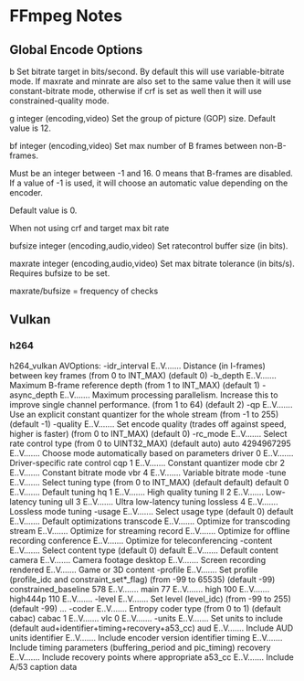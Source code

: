 # FFmpeg Notes

## Global Encode Options
b
Set bitrate target in bits/second. By default this will use variable-bitrate mode. If maxrate and minrate are also set to the same value then it will use constant-bitrate mode, otherwise if crf is set as well then it will use constrained-quality mode.

g integer (encoding,video)
Set the group of picture (GOP) size. Default value is 12.

bf integer (encoding,video)
Set max number of B frames between non-B-frames.

Must be an integer between -1 and 16. 0 means that B-frames are disabled. If a value of -1 is used, it will choose an automatic value depending on the encoder.

Default value is 0.

When not using crf and target max bit rate

bufsize integer (encoding,audio,video)
Set ratecontrol buffer size (in bits).

maxrate integer (encoding,audio,video)
Set max bitrate tolerance (in bits/s). Requires bufsize to be set.

maxrate/bufsize = frequency of checks

## Vulkan

### h264

h264_vulkan AVOptions:
  -idr_interval      <int>        E..V....... Distance (in I-frames) between key frames (from 0 to INT_MAX) (default 0)
  -b_depth           <int>        E..V....... Maximum B-frame reference depth (from 1 to INT_MAX) (default 1)
  -async_depth       <int>        E..V....... Maximum processing parallelism. Increase this to improve single channel performance. (from 1 to 64) (default 2)
  -qp                <int>        E..V....... Use an explicit constant quantizer for the whole stream (from -1 to 255) (default -1)
  -quality           <int>        E..V....... Set encode quality (trades off against speed, higher is faster) (from 0 to INT_MAX) (default 0)
  -rc_mode           <int>        E..V....... Select rate control type (from 0 to UINT32_MAX) (default auto)
     auto            4294967295   E..V....... Choose mode automatically based on parameters
     driver          0            E..V....... Driver-specific rate control
     cqp             1            E..V....... Constant quantizer mode
     cbr             2            E..V....... Constant bitrate mode
     vbr             4            E..V....... Variable bitrate mode
  -tune              <int>        E..V....... Select tuning type (from 0 to INT_MAX) (default default)
     default         0            E..V....... Default tuning
     hq              1            E..V....... High quality tuning
     ll              2            E..V....... Low-latency tuning
     ull             3            E..V....... Ultra low-latency tuning
     lossless        4            E..V....... Lossless mode tuning
  -usage             <flags>      E..V....... Select usage type (default 0)
     default                      E..V....... Default optimizations
     transcode                    E..V....... Optimize for transcoding
     stream                       E..V....... Optimize for streaming
     record                       E..V....... Optimize for offline recording
     conference                   E..V....... Optimize for teleconferencing
  -content           <flags>      E..V....... Select content type (default 0)
     default                      E..V....... Default content
     camera                       E..V....... Camera footage
     desktop                      E..V....... Screen recording
     rendered                     E..V....... Game or 3D content
  -profile           <int>        E..V....... Set profile (profile_idc and constraint_set*_flag) (from -99 to 65535) (default -99)
     constrained_baseline 578          E..V.......
     main            77           E..V.......
     high            100          E..V.......
     high444p        110          E..V.......
  -level             <int>        E..V....... Set level (level_idc) (from -99 to 255) (default -99)
    ...
  -coder             <int>        E..V....... Entropy coder type (from 0 to 1) (default cabac)
     cabac           1            E..V.......
     vlc             0            E..V.......
  -units             <flags>      E..V....... Set units to include (default aud+identifier+timing+recovery+a53_cc)
     aud                          E..V....... Include AUD units
     identifier                   E..V....... Include encoder version identifier
     timing                       E..V....... Include timing parameters (buffering_period and pic_timing)
     recovery                     E..V....... Include recovery points where appropriate
     a53_cc                       E..V....... Include A/53 caption data
